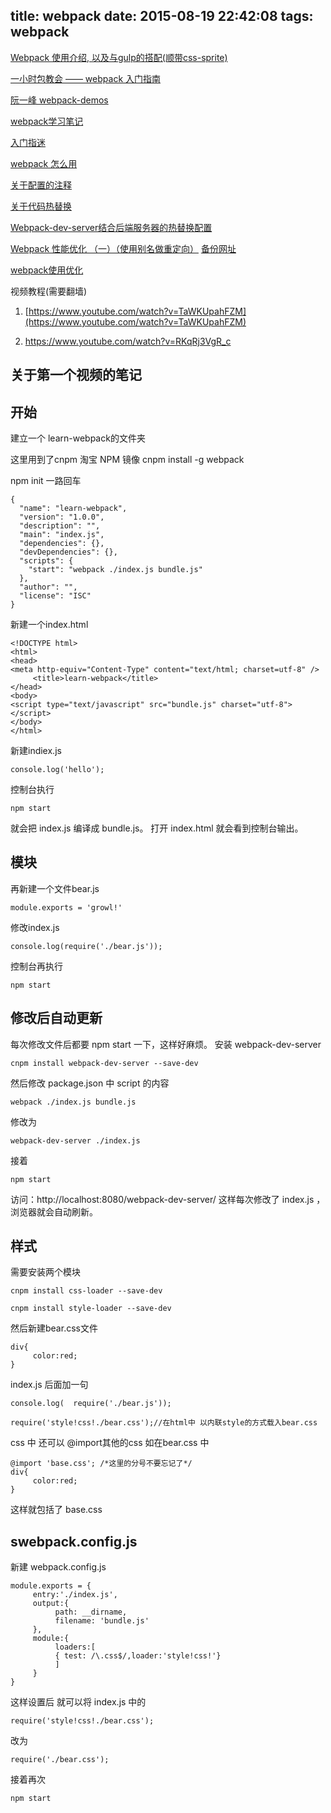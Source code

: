 title: webpack
date: 2015-08-19 22:42:08
tags: webpack
---


[Webpack 使用介绍, 以及与gulp的搭配(顺带css-sprite)](https://github.com/kairyou/demo/blob/master/webpack.md?menu=2&cty=2)

[一小时包教会 —— webpack 入门指南](http://www.cnblogs.com/vajoy/p/4650467.html?utm_source=tuicool)

[阮一峰 webpack-demos](https://github.com/ruanyf/webpack-demos  )

[webpack学习笔记](http://blog.csdn.net/zhbhun/article/details/47208885)

[入门指迷](http://segmentfault.com/a/1190000002551952)

[webpack 怎么用](http://segmentfault.com/a/1190000002552008)

[关于配置的注释](http://segmentfault.com/a/1190000002889630)

[关于代码热替换](https://robots.thoughtbot.com/setting-up-webpack-for-react-and-hot-module-replacement)

[Webpack-dev-server结合后端服务器的热替换配置](http://www.jianshu.com/p/8adf4c2bfa51)

[Webpack 性能优化 （一）（使用别名做重定向）](http://www.ituring.com.cn/article/200534) [备份网址](http://code.oneapm.com/javascript/2015/07/07/webpack_performance_1/)

[webpack使用优化](http://www.alloyteam.com/2016/01/webpack-use-optimization/)

视频教程(需要翻墙)

1. [https://www.youtube.com/watch?v=TaWKUpahFZM](https://www.youtube.com/watch?v=TaWKUpahFZM)

2. [https://www.youtube.com/watch?v=RKqRj3VgR_c ](https://www.youtube.com/watch?v=RKqRj3VgR_c )


<h2>关于第一个视频的笔记</h2>

## 开始

建立一个 learn-webpack的文件夹

这里用到了cnpm 淘宝 NPM 镜像
cnpm install -g webpack


npm init 一路回车
```
{
  "name": "learn-webpack",
  "version": "1.0.0",
  "description": "",
  "main": "index.js",
  "dependencies": {},
  "devDependencies": {},
  "scripts": {
    "start": "webpack ./index.js bundle.js"
  },
  "author": "",
  "license": "ISC"
}

```

新建一个index.html
```
<!DOCTYPE html>
<html>
<head>
<meta http-equiv="Content-Type" content="text/html; charset=utf-8" />
     <title>learn-webpack</title>
</head>
<body>
<script type="text/javascript" src="bundle.js" charset="utf-8"></script>
</body>
</html>

```

新建indiex.js
```
console.log('hello');
```

控制台执行
```
npm start
```
就会把 index.js 编译成 bundle.js。 打开 index.html 就会看到控制台输出。

## 模块

再新建一个文件bear.js
```
module.exports = 'growl!'
```

修改index.js
```
console.log(require('./bear.js'));

```
控制台再执行
```
npm start
```

## 修改后自动更新
每次修改文件后都要 npm start 一下，这样好麻烦。
安装 webpack-dev-server
```
cnpm install webpack-dev-server --save-dev
```
然后修改 package.json 中 script 的内容
```
webpack ./index.js bundle.js
```
修改为
```
webpack-dev-server ./index.js
```
接着
```
npm start
```
访问：http://localhost:8080/webpack-dev-server/
这样每次修改了 index.js ，浏览器就会自动刷新。

## 样式
需要安装两个模块
```
cnpm install css-loader --save-dev
```
```
cnpm install style-loader --save-dev
```

然后新建bear.css文件
```
div{
     color:red;
}
```
index.js 后面加一句
```
console.log(  require('./bear.js'));

require('style!css!./bear.css');//在html中 以内联style的方式载入bear.css
```

css 中 还可以 @import其他的css
如在bear.css 中
```
@import 'base.css'; /*这里的分号不要忘记了*/
div{
     color:red;
}

```
这样就包括了 base.css

## swebpack.config.js
新建 webpack.config.js
```
module.exports = {
     entry:'./index.js',
     output:{
          path: __dirname,
          filename: 'bundle.js'
     },
     module:{
          loaders:[
          { test: /\.css$/,loader:'style!css!'}
          ]
     }
}
```
这样设置后
就可以将 index.js  中的
```
require('style!css!./bear.css');
```
改为
```
require('./bear.css');
```

接着再次
```
npm start
```

